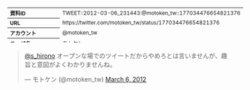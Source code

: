 <table style="font-size: 9pt; width: 610px; margin-bottom: 20px; height: 80px;">
<tbody>
    <tr>
        <th align=left>資料ID</th>
        <td align=left>TWEET::2012-03-06_231443:@motoken_tw::177034476654821376</td>
    </tr>
    <tr>
        <th align=left>URL</th>
        <td align=left>https://twitter.com/motoken_tw/status/177034476654821376</td>
    </tr>
    <tr>
        <th align=left>アカウント</th>
        <td align=left>@motoken_tw</td>
    </tr>
    <tr>
        <th align=left>ユーザ名</th>
        <td align=left>モトケン</td>
    </tr>
    <tr>
        <th align=left>ツイートの記録日時</th>
        <td align=left>created_at 2022-08-24_1359</td>
    </tr>
</tbody>
</table>
<blockquote class="twitter-tweet" data-width="450"  data-lang="ja"><p lang="ja" dir="ltr"><a href="https://twitter.com/s_hirono?ref_src=twsrc%5Etfw">@s_hirono</a> オープンな場でのツイートだからやめろとは言いませんが、趣旨と意図がよくわかりませんね。</p>&mdash; モトケン (@motoken_tw) <a href="https://twitter.com/motoken_tw/status/177034476654821376?ref_src=twsrc%5Etfw">March 6, 2012</a></blockquote>
<script async src="https://platform.twitter.com/widgets.js" charset="utf-8"></script>


